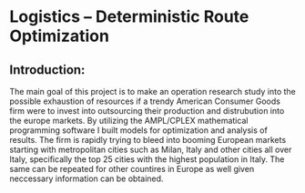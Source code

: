 # Logistics – Deterministic Route Optimization

## Introduction:
The main goal of this project is to make an operation research study into the possible exhaustion of resources if a trendy American Consumer Goods firm were to invest into outsourcing their production and distrubution into the europe markets. By utilizing the AMPL/CPLEX mathematical programming software I built models for optimization and analysis of results. The firm is rapidly trying to bleed into booming European markets starting with metropolitan cities such as Milan, Italy and other cities all over Italy, specifically the top 25 cities with the highest population in Italy. The same can be repeated for other countires in Europe as well given neccessary information can be obtained.
